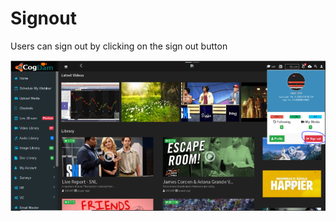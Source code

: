 # Signout

Users can sign out by clicking on the sign out button

![](.gitbook/assets/image%20%28297%29.png)

